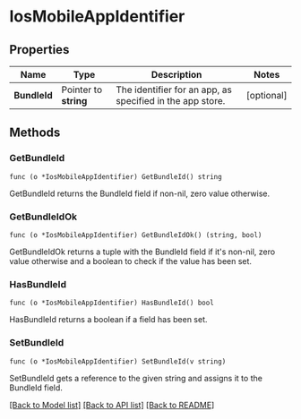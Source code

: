 # IosMobileAppIdentifier

## Properties

Name | Type | Description | Notes
------------ | ------------- | ------------- | -------------
**BundleId** | Pointer to **string** | The identifier for an app, as specified in the app store. | [optional] 

## Methods

### GetBundleId

`func (o *IosMobileAppIdentifier) GetBundleId() string`

GetBundleId returns the BundleId field if non-nil, zero value otherwise.

### GetBundleIdOk

`func (o *IosMobileAppIdentifier) GetBundleIdOk() (string, bool)`

GetBundleIdOk returns a tuple with the BundleId field if it's non-nil, zero value otherwise
and a boolean to check if the value has been set.

### HasBundleId

`func (o *IosMobileAppIdentifier) HasBundleId() bool`

HasBundleId returns a boolean if a field has been set.

### SetBundleId

`func (o *IosMobileAppIdentifier) SetBundleId(v string)`

SetBundleId gets a reference to the given string and assigns it to the BundleId field.


[[Back to Model list]](../README.md#documentation-for-models) [[Back to API list]](../README.md#documentation-for-api-endpoints) [[Back to README]](../README.md)


